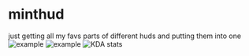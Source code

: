 # minthud
just getting all my favs parts of different huds and putting them into one
![example](https://user-images.githubusercontent.com/128992555/227790887-b654c54b-9ce6-4d69-84db-9a92647ea624.png)
![example](https://user-images.githubusercontent.com/128992555/227790815-3a18ec3d-2de2-40c9-a059-5afe874008d6.png)
![KDA stats](https://user-images.githubusercontent.com/128992555/227832352-cb2e4c7d-e789-4f20-b686-45d6b93defbd.png)

